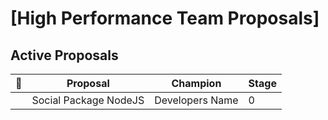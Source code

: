 [High Performance Team Proposals]
====

## Active Proposals
 
| 🚀 | Proposal                                                                                                  | Champion                           | Stage |
|---|-----------------------------------------------------------------------------------------------------------|------------------------------------|-------|
|   | Social Package NodeJS | Developers Name | 0 | 
  
